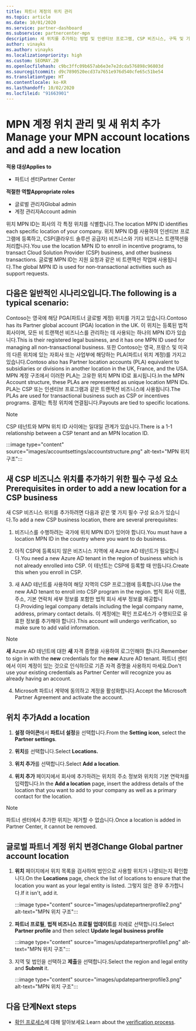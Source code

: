 ```yaml
---
title: 파트너 계정의 위치 관리
ms.topic: article
ms.date: 10/01/2020
ms.service: partner-dashboard
ms.subservice: partnercenter-mpn
description: 새 위치를 추가하는 방법 및 인센티브 프로그램, CSP 비즈니스, 구독 및 기타 트랜잭션에서 위치 MPN ID를 사용하는 방법을 알아봅니다.
author: vinayks
ms.author: vinayks
ms.localizationpriority: high
ms.custom: SEOMAY.20
ms.openlocfilehash: c9bc3ffc09b657ab6e3e7e2dcda576898c96803d
ms.sourcegitcommit: d9c7890520ecd37a7651e976d540cfe65c51be54
ms.translationtype: HT
ms.contentlocale: ko-KR
ms.lasthandoff: 10/02/2020
ms.locfileid: "91663901"
---
```

# <a name="manage-your-mpn-account-locations-and-add-a-new-location"></a><span data-ttu-id="9aa0e-103">MPN 계정 위치 관리 및 새 위치 추가</span><span class="sxs-lookup"><span data-stu-id="9aa0e-103">Manage your MPN account locations and add a new location</span></span>

<span data-ttu-id="9aa0e-104">**적용 대상**</span><span class="sxs-lookup"><span data-stu-id="9aa0e-104">**Applies to**</span></span>

- <span data-ttu-id="9aa0e-105">파트너 센터</span><span class="sxs-lookup"><span data-stu-id="9aa0e-105">Partner Center</span></span>

<span data-ttu-id="9aa0e-106">**적절한 역할**</span><span class="sxs-lookup"><span data-stu-id="9aa0e-106">**Appropriate roles**</span></span>

- <span data-ttu-id="9aa0e-107">글로벌 관리자</span><span class="sxs-lookup"><span data-stu-id="9aa0e-107">Global admin</span></span>
- <span data-ttu-id="9aa0e-108">계정 관리자</span><span class="sxs-lookup"><span data-stu-id="9aa0e-108">Account admin</span></span>

<span data-ttu-id="9aa0e-109">위치 MPN ID는 회사의 각 특정 위치를 식별합니다.</span><span class="sxs-lookup"><span data-stu-id="9aa0e-109">The location MPN ID identifies each specific location of your company.</span></span> <span data-ttu-id="9aa0e-110">위치 MPN ID를 사용하여 인센티브 프로그램에 등록하고, CSP(클라우드 솔루션 공급자) 비즈니스와 기타 비즈니스 트랜잭션을 처리합니다.</span><span class="sxs-lookup"><span data-stu-id="9aa0e-110">You use the location MPN ID to enroll in incentive programs, to transact Cloud Solution Provider (CSP) business, and other business transactions.</span></span> <span data-ttu-id="9aa0e-111">글로벌 MPN ID는 지원 요청과 같은 비 트랜잭션 작업에 사용됩니다.</span><span class="sxs-lookup"><span data-stu-id="9aa0e-111">The global MPN ID is used for non-transactional activities such as support requests.</span></span>

## <a name="the-following-is-a-typical-scenario"></a><span data-ttu-id="9aa0e-112">다음은 일반적인 시나리오입니다.</span><span class="sxs-lookup"><span data-stu-id="9aa0e-112">The following is a typical scenario:</span></span>

<span data-ttu-id="9aa0e-113">Contoso는 영국에 해당 PGA(파트너 글로벌 계정) 위치를 가지고 있습니다.</span><span class="sxs-lookup"><span data-stu-id="9aa0e-113">Contoso has its Partner global account (PGA) location in the UK.</span></span> <span data-ttu-id="9aa0e-114">이 위치는 등록된 법적 회사이며, 모든 비 트랜잭션 비즈니스를 관리하는 데 사용되는 하나의 MPN ID가 있습니다.</span><span class="sxs-lookup"><span data-stu-id="9aa0e-114">This is their registered legal business, and it has one MPN ID used for managing all non-transactional business.</span></span> <span data-ttu-id="9aa0e-115">또한 Contoso는 영국, 프랑스 및 미국의 다른 위치에 있는 자회사 또는 사업부에 해당하는 PLA(파트너 위치 계정)를 가지고 있습니다.</span><span class="sxs-lookup"><span data-stu-id="9aa0e-115">Contoso also has Partner location accounts (PLA) equivalent to subsidiaries or divisions in another location in the UK, France, and the USA.</span></span> <span data-ttu-id="9aa0e-116">MPN 계정 구조에서 이러한 PLA는 고유한 위치 MPN ID로 표시됩니다.</span><span class="sxs-lookup"><span data-stu-id="9aa0e-116">In the MPN Account structure, these PLAs are represented as unique location MPN IDs.</span></span> <span data-ttu-id="9aa0e-117">PLA는 CSP 또는 인센티브 프로그램과 같은 트랜잭션 비즈니스에 사용됩니다.</span><span class="sxs-lookup"><span data-stu-id="9aa0e-117">The PLAs are used for transactional business such as CSP or incentives programs.</span></span> <span data-ttu-id="9aa0e-118">결제는 특정 위치에 연결됩니다.</span><span class="sxs-lookup"><span data-stu-id="9aa0e-118">Payouts are tied to specific locations.</span></span> 

>[!NOTE]
><span data-ttu-id="9aa0e-119">CSP 테넌트와 MPN 위치 ID 사이에는 일대일 관계가 있습니다.</span><span class="sxs-lookup"><span data-stu-id="9aa0e-119">There is a 1-1 relationship between a CSP tenant and an MPN location ID.</span></span>

:::image type="content" source="images/accountsettings/accountstructure.png" alt-text="MPN 위치 구조":::

## <a name="prerequisites-in-order-to-add-a-new-location-for-a-csp-business"></a><span data-ttu-id="9aa0e-121">새 CSP 비즈니스 위치를 추가하기 위한 필수 구성 요소</span><span class="sxs-lookup"><span data-stu-id="9aa0e-121">Prerequisites in order to add a new location for a CSP business</span></span>

<span data-ttu-id="9aa0e-122">새 CSP 비즈니스 위치를 추가하려면 다음과 같은 몇 가지 필수 구성 요소가 있습니다.</span><span class="sxs-lookup"><span data-stu-id="9aa0e-122">To add a new CSP business location, there are several prerequisites:</span></span>

1. <span data-ttu-id="9aa0e-123">비즈니스를 수행하려는 국가에 위치 MPN ID가 있어야 합니다.</span><span class="sxs-lookup"><span data-stu-id="9aa0e-123">You must have a location MPN ID in the country where you want to do business.</span></span>

1. <span data-ttu-id="9aa0e-124">아직 CSP에 등록되지 않은 비즈니스 지역에 새 Azure AD 테넌트가 필요합니다.</span><span class="sxs-lookup"><span data-stu-id="9aa0e-124">You need a new Azure AD tenant in the region of business which is not already enrolled into CSP.</span></span> <span data-ttu-id="9aa0e-125">이 테넌트는 CSP에 등록할 때 만듭니다.</span><span class="sxs-lookup"><span data-stu-id="9aa0e-125">Create this when you enroll in CSP.</span></span>
 
3. <span data-ttu-id="9aa0e-126">새 AAD 테넌트를 사용하여 해당 지역의 CSP 프로그램에 등록합니다.</span><span class="sxs-lookup"><span data-stu-id="9aa0e-126">Use the new AAD tenant to enroll into CSP program in the region.</span></span>
<span data-ttu-id="9aa0e-127">법적 회사 이름, 주소, 기본 연락처 세부 정보를 포함한 법적 회사 세부 정보를 제공합니다.</span><span class="sxs-lookup"><span data-stu-id="9aa0e-127">Providing legal company details including the legal company name, address, primary contact details.</span></span> <span data-ttu-id="9aa0e-128">이 계정에는 확인 프로세스가 수행되므로 유효한 정보를 추가해야 합니다.</span><span class="sxs-lookup"><span data-stu-id="9aa0e-128">This account will undergo verification, so make sure to add valid information.</span></span>

>[!NOTE] 
 ><span data-ttu-id="9aa0e-129">**새** Azure AD 테넌트에 대한 **새** 자격 증명을 사용하여 로그인해야 합니다.</span><span class="sxs-lookup"><span data-stu-id="9aa0e-129">Remember to sign in with the **new** credentials for the **new** Azure AD tenant.</span></span> <span data-ttu-id="9aa0e-130">파트너 센터에서 이미 계정이 있는 것으로 인식하므로 기존 자격 증명을 사용하지 마세요.</span><span class="sxs-lookup"><span data-stu-id="9aa0e-130">Don't use your existing credentials as Partner Center will recognize you as already having an account.</span></span>

4. <span data-ttu-id="9aa0e-131">Microsoft 파트너 계약에 동의하고 계정을 활성화합니다.</span><span class="sxs-lookup"><span data-stu-id="9aa0e-131">Accept the Microsoft Partner Agreement and activate the account.</span></span>

## <a name="add-a-location"></a><span data-ttu-id="9aa0e-132">위치 추가</span><span class="sxs-lookup"><span data-stu-id="9aa0e-132">Add a location</span></span>

1. <span data-ttu-id="9aa0e-133">**설정 아이콘**에서 **파트너 설정**을 선택합니다.</span><span class="sxs-lookup"><span data-stu-id="9aa0e-133">From the **Setting icon**, select the **Partner settings**.</span></span>

2. <span data-ttu-id="9aa0e-134">**위치**를 선택합니다.</span><span class="sxs-lookup"><span data-stu-id="9aa0e-134">Select **Locations.**</span></span>

3. <span data-ttu-id="9aa0e-135">**위치 추가**를 선택합니다.</span><span class="sxs-lookup"><span data-stu-id="9aa0e-135">Select **Add a location**.</span></span>  

4. <span data-ttu-id="9aa0e-136">**위치 추가** 페이지에서 회사에 추가하려는 위치의 주소 정보와 위치의 기본 연락처를 입력합니다.</span><span class="sxs-lookup"><span data-stu-id="9aa0e-136">In the **Add a location** page, insert the address details of the location that you want to add to your company as well as a primary contact for the location.</span></span>

> [!NOTE]
> <span data-ttu-id="9aa0e-137">파트너 센터에서 추가한 위치는 제거할 수 없습니다.</span><span class="sxs-lookup"><span data-stu-id="9aa0e-137">Once a location is added in Partner Center, it cannot be removed.</span></span>

## <a name="change-global-partner-account-location"></a><span data-ttu-id="9aa0e-138">글로벌 파트너 계정 위치 변경</span><span class="sxs-lookup"><span data-stu-id="9aa0e-138">Change Global partner account location</span></span>

1. <span data-ttu-id="9aa0e-139">**위치** 페이지에서 위치 목록을 검사하여 법인으로 사용할 위치가 나열되는지 확인합니다.</span><span class="sxs-lookup"><span data-stu-id="9aa0e-139">On the **Locations** page, check the list of locations to ensure that the location you want as your legal entity is listed.</span></span> <span data-ttu-id="9aa0e-140">그렇지 않은 경우 추가합니다.</span><span class="sxs-lookup"><span data-stu-id="9aa0e-140">If it isn't, add it.</span></span>

   :::image type="content" source="images/updatepartnerprofile2.png" alt-text="MPN 위치 구조":::

2. <span data-ttu-id="9aa0e-142">**파트너 프로필**, **법적 비즈니스 프로필 업데이트**를 차례로 선택합니다.</span><span class="sxs-lookup"><span data-stu-id="9aa0e-142">Select **Partner profile** and then select **Update legal business profile**</span></span>

   :::image type="content" source="images/updatepartnerprofile1.png" alt-text="MPN 위치 구조":::

3. <span data-ttu-id="9aa0e-144">지역 및 법인을 선택하고 **제출**을 선택합니다.</span><span class="sxs-lookup"><span data-stu-id="9aa0e-144">Select the region and legal entity and **Submit** it.</span></span>

   :::image type="content" source="images/updatepartnerprofile3.png" alt-text="MPN 위치 구조":::

## <a name="next-steps"></a><span data-ttu-id="9aa0e-146">다음 단계</span><span class="sxs-lookup"><span data-stu-id="9aa0e-146">Next steps</span></span>

- <span data-ttu-id="9aa0e-147">[확인 프로세스](verification-responses.md)에 대해 알아보세요.</span><span class="sxs-lookup"><span data-stu-id="9aa0e-147">Learn about the [verification process](verification-responses.md).</span></span>
